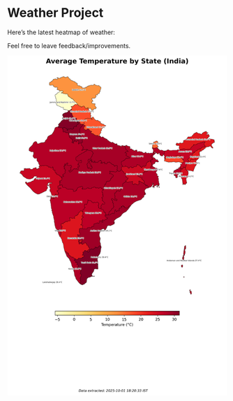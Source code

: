# Weather Project

Here’s the latest heatmap of weather:

Feel free to leave feedback/improvements.

![India Heatmap](docs/assets/india_heatmap.png?v=DD239B)
